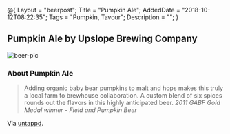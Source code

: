 @{
    Layout = "beerpost";
    Title = "Pumpkin Ale";
    AddedDate = "2018-10-12T08:22:35";
    Tags = "Pumpkin, Tavour";
    Description = "";
}

## Pumpkin Ale by Upslope Brewing Company

![beer-pic]

### About Pumpkin Ale

> Adding organic baby bear pumpkins to malt and hops makes this truly a local farm to brewhouse collaboration. A custom blend of six spices rounds out the flavors in this highly anticipated beer. *2011 GABF Gold Medal winner - Field and Pumpkin Beer*

Via [untappd][untappd-url].

[untappd-url]: <https://untappd.com/b/upslope-brewing-pumpkin-ale/7232>
[beer-pic]: https://jasonpowley.com/assets/img/2018-10-12-pumpkin-ale.jpeg "Pumpkin Ale by Upslope Brewing Company"

